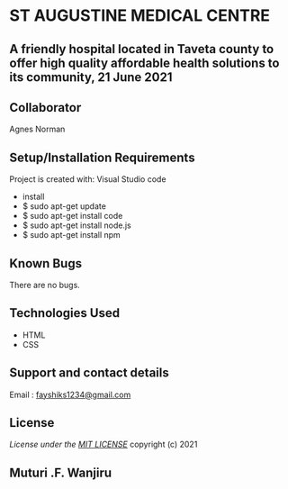 # ST AUGUSTINE MEDICAL CENTRE

## A friendly hospital located in Taveta county to offer high quality affordable health solutions to its community, 21 June 2021

## Collaborator

Agnes Norman

## Setup/Installation Requirements

Project is created with:
 Visual Studio code

* install
* $ sudo apt-get update
* $ sudo apt-get install code
* $ sudo apt-get install node.js
* $ sudo apt-get install npm

## Known Bugs

There are no bugs.

## Technologies Used

* HTML
* CSS

## Support and contact details

Email : fayshiks1234@gmail.com

## License

*License under the [MIT LICENSE](LICENSE.txt)* copyright (c) 2021

## Muturi .F. Wanjiru
